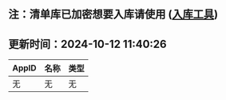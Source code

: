 ## 注：清单库已加密想要入库请使用 ([入库工具](https://github.com/BlankTMing/ManifestAutoUpdate/releases))

## 更新时间：2024-10-12 11:40:26
| AppID | 名称 | 类型  |
| :-------------------- | :----------------------------- | :----------- |
| 无 | 无 | 无 |
